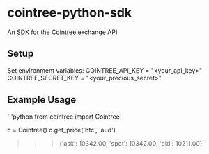 # cointree-python-sdk
An SDK for the Cointree exchange API 

## Setup
Set environment variables:
COINTREE_API_KEY = "<your_api_key>"
COINTREE_SECRET_KEY = "<your_precious_secret>" 

## Example Usage
'''python
from cointree import Cointree

c = Cointree()
c.get_price('btc', 'aud') 

>>> {'ask': 10342.00, 'spot': 10342.00, 'bid': 10211.00}

